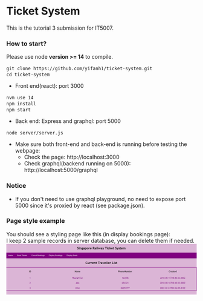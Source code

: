 # Ticket System
This is the tutorial 3 submission for IT5007.  
### How to start?
Please use node **version >= 14** to compile. 
```
git clone https://github.com/yifanh1/ticket-system.git
cd ticket-system
```
- Front end(react): port 3000
```
nvm use 14
npm install
npm start
```
- Back end: Express and graphql: port 5000
```
node server/server.js
```
- Make sure both front-end and back-end is running before testing the webpage:  
  - Check the page: http://localhost:3000  
  - Check graphql(backend running on 5000): http://localhost:5000/graphql  

### Notice
- If you don't need to use graphql playground, no need to expose port 5000 since it's proxied by react (see package.json).

### Page style example
You should see a styling page like this (in display bookings page):  
I keep 2 sample records in server database, you can delete them if needed.  
![](ticket-sys-screenshot.png)
